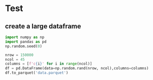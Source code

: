 # Test

## create a large dataframe
```py
import numpy as np
import pandas as pd
np.random.seed(0)

nrow = 150000
ncol = 45
columns = [f'c{i}' for i in range(ncol)]
df = pd.DataFrame(data=np.random.rand(nrow, ncol),columns=columns)
df.to_parquet('data.parquet')
```
